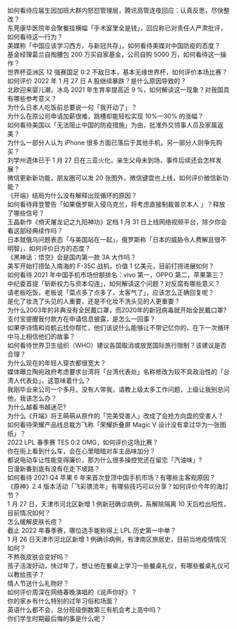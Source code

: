 如何看待应届生因加班大群内怒怼管理层，腾讯高管连夜回应：认真反思，尽快整改？  
东莞康华医院年会聚餐挂横幅「手术室里全是钱」，回应称已对责任人严肃批评，如何看待这一行为？  
美媒称「中国应该学习西方，与新冠共存」，如何看待美媒对中国防疫的态度？  
基金经理葛兰自掏腰包 200 万买自家基金，公司自购 5000 万，如何看待这一操作？  
世界杯亚洲区 12 强赛国足 0:2 不敌日本，基本无缘世界杯，如何评价本场比赛？  
如何评价 2022 年 1 月 27 日 A 股继续暴跌？是什么原因导致的？  
北欧迎来婴儿潮，冰岛 2021 年生育率提高近 9 %，如何解读这一现象？对我国具有哪些参考意义？  
为什么日本人吃饭前总要说一句「我开动了」？  
为什么在原公司申请加薪很难，跳槽却能轻松实现 10%—30% 的涨幅？  
如何看待美国以「无法阻止中国的防疫措施」为由，批准外交领事人员及家属返美？  
为什么一部分人认为 iPhone 很多方面已落后于其他手机，另一部分人则争先购买？  
刘学州遗体已于 1 月 27 日在三亚火化，亲生父母未到场，事件后续还会怎样发展？  
微信更新新功能，朋友圈可以发 20 张图外，微信键盘也上线，如何评价微信新功能？  
《开端》结局为什么没有解释出现循环的原因？  
如何看待拜登警告「如果俄罗斯入侵乌克兰，将考虑直接制裁普京本人 」？释放了哪些信号？  
王晶新作《倚天屠龙记之九阳神功》定档 1 月 31 日上线网络视频平台，除夕你会看这部经典续作吗？  
日本就俄乌问题表态「与美国站在一起」，俄罗斯称「日本的威胁令人费解且很不明智」，如何评价日方的态度？  
《黑神话：悟空》会是国内第一款 3A 大作吗？  
美军开始打捞坠入南海的 F-35C 战机，价值 1 亿美元，目前打捞进展如何？  
如何看待 2021 年中国手机市场份额排名：vivo 第一，OPPO 第二，苹果第三？  
中纪委首提「斩断权力与资本勾连」，如何解读这个问题？对反腐有哪些意义？  
请老板吃饭，老板说「菜点多了点多了，太客气了」，应该怎么正确回复呢？  
是化了妆洗了头见的人重要，还是不化妆不洗头见的人更重要？  
为什么2003年的非典没有全民戴口罩，而2020年的新冠病毒就开始全民戴口罩?  
支付宝提醒我付款方在申请信息披露，是怎么一回事？  
如果李诗情和肖鹤云找你帮忙，他们该说什么能够让不带记忆你的，在下一次循环中马上相信他们的故事？  
如何看待世界卫生组织（WHO）建议各国取消或放宽国际旅行限制？该建议是否合理？  
为什么现在的年轻人穿衣都很宽大？  
媒体曝立陶宛政府考虑要求台湾将「台湾代表处」名称修改为较不具政治性的「台湾人代表处」，这意味着什么？  
我刚毕业来公司一个多月，没有人带我，请教上级太多工作问题，上级让我别总问他，我该怎么办？  
为什么越看书越迷茫?  
为什么《开端》将王萌萌从原作的「完美受害人」改成了会抢方向盘的受害人？  
如何看待荣耀产品线总裁方飞称「荣耀折叠屏 Magic V 设计没有拿过华为一张图纸」？  
2022 LPL 春季赛 TES 0:2 OMG，如何评价这场比赛？  
你在街上看到什么车，会在心里暗暗对车主品味加分？  
都说电动车让性能变得廉价，那为什么很多操控党还在留恋「汽油味」?  
日漫新番到底有没有在走下坡路？  
如何看待 2021 Q4 苹果 6 年来首次登顶中国手机市场？有哪些主客观原因？  
《原神》2.4 版本活动「飞彩镌流年」有哪些技巧可以分享？如何评价今年的海灯节？  
1 月 27 日，天津市河北区新增 1 例新冠确诊病例，系解除隔离 10 天后检出阳性，目前情况如何？  
怎么缓解皮肤长痘？  
截止 2022 年春季赛，哪位选手能称得上 LPL 历史第一中单？  
1 月 26 日天津市河北区新增 1 例确诊病例，有津南区旅居史，目前当地疫情情况如何？  
不熬夜皮肤会变好吗？  
孩子活泼好动，快过年了，想让他在餐桌上学习一些餐桌礼仪，有哪些餐桌礼仪可以教给孩子？  
情人节送什么礼物好？  
如何评价周深在网络春晚演唱的《说声你好》？  
你的家乡有什么特别的过年习俗和场面？  
英语什么都不会，总分班级倒数第三有机会考上高中吗？  
你们学生时期最后悔的事是什么呢？  
